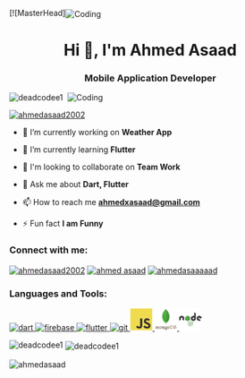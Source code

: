 [![MasterHead]<img align="center" alt="Coding" width="800" src="[https://i.pinimg.com/originals/81/17/8b/81178b47a8598f0c81c4799f2cdd4057.gif](https://www.canva.com/design/DAGUrUXzHpk/ix8G5OwfC5RitkDsTh_TiQ/edit?utm_content=DAGUrUXzHpk&utm_campaign=designshare&utm_medium=link2&utm_source=sharebutton)"/>
<h1 align="center">Hi 👋, I'm Ahmed Asaad</h1>
<h3 align="center">Mobile Application Developer</h3>
<img align="right" alt="Coding" width="400" src="https://i.pinimg.com/originals/81/17/8b/81178b47a8598f0c81c4799f2cdd4057.gif"/>

<p align="left"> <img src="https://komarev.com/ghpvc/?username=deadcodee1&label=Profile%20views&color=0e75b6&style=flat" alt="deadcodee1" /> </p>

<p align="left"> <a href="https://twitter.com/ahmedasaad2002" target="blank"><img src="https://img.shields.io/twitter/follow/ahmedasaad2002?logo=twitter&style=for-the-badge" alt="ahmedasaad2002" /></a> </p>

- 🔭 I’m currently working on **Weather App**

- 🌱 I’m currently learning **Flutter**

- 👯 I'm looking to collaborate on **Team Work**

- 💬 Ask me about **Dart, Flutter**

- 📫 How to reach me **ahmedxasaad@gmail.com**

- ⚡ Fun fact **I am Funny**

<h3 align="left">Connect with me:</h3>
<p align="left">
<a href="https://twitter.com/ahmedasaad2002" target="blank"><img align="center" src="https://raw.githubusercontent.com/rahuldkjain/github-profile-readme-generator/master/src/images/icons/Social/twitter.svg" alt="ahmedasaad2002" height="30" width="40" /></a>
<a href="https://www.facebook.com/ahmed.asaad.3434/" target="blank"><img align="center" src="https://raw.githubusercontent.com/rahuldkjain/github-profile-readme-generator/master/src/images/icons/Social/facebook.svg" alt="ahmed asaad" height="30" width="40" /></a>
<a href="https://instagram.com/ahmedasaaaaad" target="blank"><img align="center" src="https://raw.githubusercontent.com/rahuldkjain/github-profile-readme-generator/master/src/images/icons/Social/instagram.svg" alt="ahmedasaaaaad" height="30" width="40" /></a>
</p>

<h3 align="left">Languages and Tools:</h3>
<p align="left"> <a href="https://dart.dev" target="_blank" rel="noreferrer"> <img src="https://www.vectorlogo.zone/logos/dartlang/dartlang-icon.svg" alt="dart" width="40" height="40"/> </a> <a href="https://firebase.google.com/" target="_blank" rel="noreferrer"> <img src="https://www.vectorlogo.zone/logos/firebase/firebase-icon.svg" alt="firebase" width="40" height="40"/> </a> <a href="https://flutter.dev" target="_blank" rel="noreferrer"> <img src="https://www.vectorlogo.zone/logos/flutterio/flutterio-icon.svg" alt="flutter" width="40" height="40"/> </a> <a href="https://git-scm.com/" target="_blank" rel="noreferrer"> <img src="https://www.vectorlogo.zone/logos/git-scm/git-scm-icon.svg" alt="git" width="40" height="40"/> </a> <a href="https://developer.mozilla.org/en-US/docs/Web/JavaScript" target="_blank" rel="noreferrer"> <img src="https://raw.githubusercontent.com/devicons/devicon/master/icons/javascript/javascript-original.svg" alt="javascript" width="40" height="40"/> </a> <a href="https://www.mongodb.com/" target="_blank" rel="noreferrer"> <img src="https://raw.githubusercontent.com/devicons/devicon/master/icons/mongodb/mongodb-original-wordmark.svg" alt="mongodb" width="40" height="40"/> </a> <a href="https://nodejs.org" target="_blank" rel="noreferrer"> <img src="https://raw.githubusercontent.com/devicons/devicon/master/icons/nodejs/nodejs-original-wordmark.svg" alt="nodejs" width="40" height="40"/> </a> </p>

<p><img align="left" src="https://github-readme-stats.vercel.app/api/top-langs?username=ahmedas3d&show_icons=true&locale=en&layout=compact&theme=tokyonight" alt="deadcodee1" /></p>

<p>&nbsp;<img align="center" src="https://github-readme-stats.vercel.app/api?username=ahmedas3d&show_icons=true&locale=en&theme=tokyonight" alt="deadcodee1" /></p>

<p><img align="center" src="https://github-readme-streak-stats.herokuapp.com/?user=ahmedas3d&theme=tokyonight" alt="ahmedasaad" /></p>

